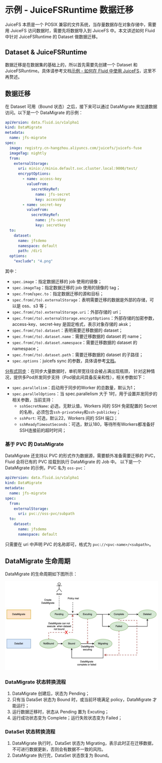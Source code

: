 # 示例 - JuiceFSRuntime 数据迁移

JuiceFS 本质是一个 POSIX 兼容的文件系统，当存量数据存在对象存储中，需要用 JuiceFS 访问数据时，需要先将数据导入到 JuiceFS
中。本文讲述如何 Fluid 中针对 JuiceFSRuntime 的 Dataset 做数据迁移。

## Dataset & JuiceFSRuntime

数据迁移是在数据集的基础上的，所以首先需要先创建一个 Dataset 和
JuiceFSRuntime。具体请参考文档[示例 - 如何在 Fluid 中使用 JuiceFS](juicefs_runtime.md)，这里不再赘述。

## 数据迁移

在 Dataset 可用（Bound 状态）之后，接下来可以通过 DataMigrate 来加速数据访问。以下是一个 DataMigrate 的示例：

```yaml
apiVersion: data.fluid.io/v1alpha1
kind: DataMigrate
metadata:
  name: jfs-migrate
spec:
  image: registry.cn-hangzhou.aliyuncs.com/juicefs/juicefs-fuse
  imageTag: nightly
  from:
    externalStorage:
      uri: minio://minio.default.svc.cluster.local:9000/test/
      encryptOptions:
        - name: access-key
          valueFrom:
            secretKeyRef:
              name: jfs-secret
              key: accesskey
        - name: secret-key
          valueFrom:
            secretKeyRef:
              name: jfs-secret
              key: secretkey
  to:
    dataset:
      name: jfsdemo
      namespace: default
      path: /dir1
  options:
    "exclude": "4.png"
```

其中：

- `spec.image`：指定数据迁移的 job 使用的镜像；
- `spec.imageTag`：指定数据迁移的 job 使用的镜像的 tag；
- `spec.from`/`spec.to`：指定数据迁移的源和目标；
- `spec.from(/to).externalStorage`：表明需要迁移的数据是外部的存储，可以是 oss、s3 等；
- `spec.from(/to).externalStorage.uri`：外部存储的 uri；
- `spec.from(/to).externalStorage.encryptOptions`：外部存储的加密参数，access-key、secret-key 是固定格式，表示对象存储的
  aksk；
- `spec.from(/to).dataset`：表明需要迁移数据的 dataset；
- `spec.from(/to).dataset.name`：需要迁移数据的 dataset 的 name；
- `spec.from(/to).dataset.namespace`：需要迁移数据的 dataset 的 namespace；
- `spec.from(/to).dataset.path`：需要迁移数据的 dataset 的子路径；
- `spec.options`：juicefs sync 的参数，具体请参考[文档](https://juicefs.com/docs/zh/community/command_reference#juicefs-sync)。

[分布式同步](https://juicefs.com/docs/zh/community/guide/sync#distributed-sync)：在同步大量数据时，单机带宽往往会被占满出现瓶颈，
针对这种情况，提供多Pod并发同步支持（Pod彼此间具备反亲和性），相关参数如下：
- `spec.parallelism`：启动用于同步的Worker 的总数量，默认为1；
- `spec.parallelOptions`：当 spec.parallelism 大于 1时，用于设置并发同步的相关参数，当前支持：
  - `sshSecretName`: 必选，无默认值，Workers 间的 SSH 免密配置的 Secret 的名称，必须包含`ssh-privatekey`和`ssh-publickey`；
  - `sshPort`: 可选，默认22，Workers 间的 SSH 端口；
  - `sshReadyTimeoutSeconds`：可选，默认180，等待所有Workers都准备好SSH连接前的超时时间；

### 基于 PVC 的 DataMigrate

DataMigrate 还支持以 PVC 的形式作为数据源，需要额外准备需要迁移的 PVC，Fluid 会将已有的 PVC 挂载到执行 DataMigrate 的 Job 中。
以下是一个 DataMigrate 的示例，PVC 名为 `oss-pvc`：

```yaml
apiVersion: data.fluid.io/v1alpha1
kind: DataMigrate
metadata:
  name: jfs-migrate
spec:
  from:
    externalStorage:
      uri: pvc://oss-pvc/subpath
  to:
    dataset:
      name: jfsdemo
      namespace: default
```

只需要在 uri 中声明 PVC 的名称即可，格式为 `pvc://<pvc-name>/<subpath>`。

## DataMigrate 生命周期

DataMigrate 的生命周期如下图所示：

![](images/fluid-datamigration-state.jpg)

### DataMigrate 状态转换流程

1. DataMigrate 创建后，状态为 Pending；
2. 只有当 DataSet 状态为 Bound 时，或当前环境满足 policy，DataMigrate 才能运行；
3. 运行数据迁移时，状态从 Pending 置为 Excuting；
4. 运行成功状态变为 Complete；运行失败状态变为 Failed；

### DataSet 状态转换流程

1. DataMigrate 执行时，DataSet 状态为 Migrating，表示此时正在迁移数据，不可进行数据更新，否则会有数据不一致的风险。
2. DataMigrate 执行完，DataSet 状态恢复为 Bound。
